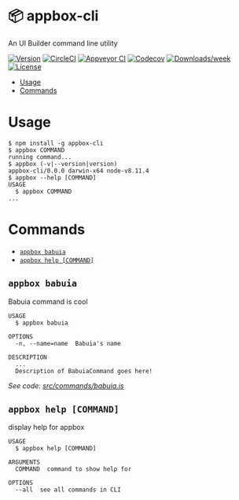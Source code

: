 📦 appbox-cli
===========
An UI Builder command line utility

[![Version](https://img.shields.io/npm/v/appbox-cli.svg)](https://npmjs.org/package/appbox-cli)
[![CircleCI](https://circleci.com/gh/AzkabanCoders/appbox-cli/tree/master.svg?style=shield)](https://circleci.com/gh/AzkabanCoders/appbox-cli/tree/master)
[![Appveyor CI](https://ci.appveyor.com/api/projects/status/github/AzkabanCoders/appbox-cli?branch=master&svg=true)](https://ci.appveyor.com/project/AzkabanCoders/appbox-cli/branch/master)
[![Codecov](https://codecov.io/gh/AzkabanCoders/appbox-cli/branch/master/graph/badge.svg)](https://codecov.io/gh/AzkabanCoders/appbox-cli)
[![Downloads/week](https://img.shields.io/npm/dw/appbox-cli.svg)](https://npmjs.org/package/appbox-cli)
[![License](https://img.shields.io/npm/l/appbox-cli.svg)](https://github.com/AzkabanCoders/appbox-cli/blob/master/package.json)

<!-- toc -->
* [Usage](#usage)
* [Commands](#commands)
<!-- tocstop -->
# Usage
<!-- usage -->
```sh-session
$ npm install -g appbox-cli
$ appbox COMMAND
running command...
$ appbox (-v|--version|version)
appbox-cli/0.0.0 darwin-x64 node-v8.11.4
$ appbox --help [COMMAND]
USAGE
  $ appbox COMMAND
...
```
<!-- usagestop -->
# Commands
<!-- commands -->
* [`appbox babuia`](#appbox-babuia)
* [`appbox help [COMMAND]`](#appbox-help-command)

## `appbox babuia`

Babuia command is cool

```
USAGE
  $ appbox babuia

OPTIONS
  -n, --name=name  Babuia's name

DESCRIPTION
  ...
  Description of BabuiaCommand goes here!
```

_See code: [src/commands/babuia.js](https://github.com/AzkabanCoders/appbox-cli/blob/v0.0.0/src/commands/babuia.js)_

## `appbox help [COMMAND]`

display help for appbox

```
USAGE
  $ appbox help [COMMAND]

ARGUMENTS
  COMMAND  command to show help for

OPTIONS
  --all  see all commands in CLI
```

<!-- commandsstop -->
